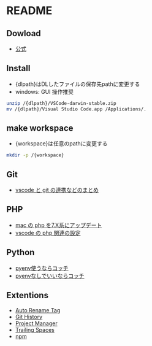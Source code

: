# README

## Dowload

- [公式](https://code.visualstudio.com/Download)

## Install

- {dlpath}はDLしたファイルの保存先pathに変更する
- windows: GUI 操作推奨

``` .sh
unzip /{dlpath}/VSCode-darwin-stable.zip
mv /{dlpath}/Visual Studio Code.app /Applications/.
```

## make workspace

- {workspace}は任意のpathに変更する

``` .sh
mkdir -p /{workspace}
```

## Git

- [vscode と git の連携などのまとめ](http://qiita.com/satokaz/items/4660ce57ca8eb456a096)

## PHP

- [mac の php を7.X系にアップデート](http://ninolog.com/how-to-update-from-php5-to-php7-in-os-x/)
- [vscode の php 関連の設定](https://www.sumirelab.com/docs/tech/php/visual-studio-code%E3%82%92%E4%BD%BF%E3%81%A3%E3%81%9Fphp%E3%81%AE%E9%96%8B%E7%99%BA%E7%92%B0%E5%A2%83%E3%81%AE%E6%A7%8B%E7%AF%89/)

## Python

- [pyenv使うならコッチ](http://dev.classmethod.jp/tool/python-pyenv-vscode/)
- [pyenvなしでいいならコッチ](http://blog.kokoni.jp/2017/03/09/vs-code%E3%81%A7python%E3%81%AE%E9%96%8B%E7%99%BA%E7%92%B0%E5%A2%83%E3%82%92%E6%A7%8B%E7%AF%89%E3%81%97%E3%81%A6%E3%81%BF%E3%82%8B/)

## Extentions

- [Auto Rename Tag](https://marketplace.visualstudio.com/items?itemName=formulahendry.auto-rename-tag)
- [Git History](https://marketplace.visualstudio.com/items?itemName=donjayamanne.githistory)
- [Project Manager](https://marketplace.visualstudio.com/items?itemName=alefragnani.project-manager)
- [Trailing Spaces](https://marketplace.visualstudio.com/items?itemName=shardulm94.trailing-spaces)
- [npm](https://marketplace.visualstudio.com/items?itemName=eg2.vscode-npm-script)
